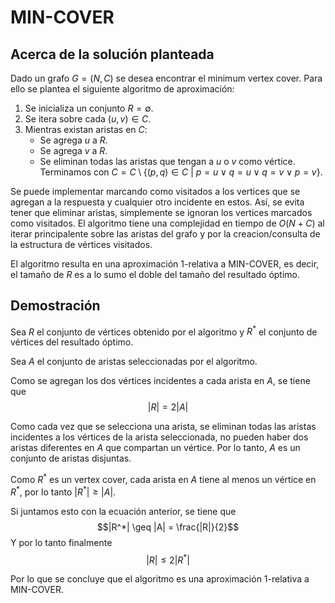 # MIN-COVER
## Acerca de la solución planteada
Dado un grafo $G = (N, C)$ se desea encontrar el minimum vertex cover.
Para ello se plantea el siguiente algoritmo de aproximación:
1. Se inicializa un conjunto $R = \emptyset$.
2. Se itera sobre cada $(u, v)\in C$.
3. Mientras existan aristas en $C$:
	- Se agrega $u$ a $R$.
	- Se agrega $v$ a $R$.
	- Se eliminan todas las aristas que tengan a $u$ o $v$ como vértice. Terminamos con $C = C\setminus \{(p,q) \in C\ |\ p = u \vee q = u \vee q = v \vee p = v\}$.

Se puede implementar marcando como visitados a los vertices que se agregan a la respuesta y cualquier otro incidente en estos. Así, se evita tener que eliminar aristas, simplemente se ignoran los vertices marcados como visitados. El algoritmo tiene una complejidad en tiempo de $O(N+C)$ al iterar principalente sobre las aristas del grafo y por la creacion/consulta de la estructura de vértices visitados.

El algoritmo resulta en una aproximación 1-relativa a MIN-COVER, es decir, el tamaño de $R$ es a lo sumo el doble del tamaño del resultado óptimo.

## Demostración
Sea $R$ el conjunto de vértices obtenido por el algoritmo y $R^*$ el conjunto de vértices del resultado óptimo.

Sea $A$ el conjunto de aristas seleccionadas por el algoritmo.

Como se agregan los dos vértices incidentes a cada arista en $A$, se tiene que 
	$$|R| = 2|A|$$

Como cada vez que se selecciona una arista, se eliminan todas las aristas incidentes a los vértices de la arista seleccionada, no pueden haber dos aristas diferentes en $A$ que compartan un vértice. Por lo tanto, $A$ es un conjunto de aristas disjuntas.

Como $R^*$ es un vertex cover, cada arista en $A$ tiene al menos un vértice en $R^*$, por lo tanto $|R^*| \geq |A|$.

Si juntamos esto con la ecuación anterior, se tiene que
	$$|R^*| \geq |A| = \frac{|R|}{2}$$
Y por lo tanto finalmente
	$$|R| \leq 2|R^*|$$

Por lo que se concluye que el algoritmo es una aproximación 1-relativa a MIN-COVER.